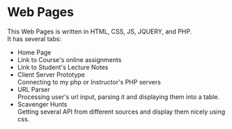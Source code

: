 # Web Pages

This Web Pages is written in HTML, CSS, JS, JQUERY, and PHP.    
It has several tabs:
- Home Page
- Link to Course's online assignments
- Link to Student's Lecture Notes
- Client Server Prototype  
  Connecting to my php or Instructor's PHP servers
- URL Parser  
  Processing user's url input, parsing it and displaying them into a table.
- Scavenger Hunts  
  Getting several API from different sources and display them nicely using css.
